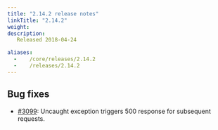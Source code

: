 ```yaml
---
title: "2.14.2 release notes"
linkTitle: "2.14.2"
weight:
description: 
   Released 2018-04-24

aliases:
  -    /core/releases/2.14.2
  -    /releases/2.14.2
---
```


## Bug fixes

- [#3099](https://github.com/medic/cht-core/issues/3099): Uncaught exception triggers 500 response for subsequent requests.
